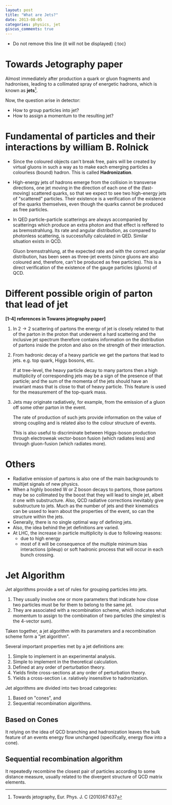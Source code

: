 ```yaml
---
layout: post
title: "What are Jets?"
date: 2013-08-05
categories: physics, jet
giscus_comments: true
---
```


- Do not remove this line (it will not be displayed)
  {:toc}

# Towards Jetography paper

Almost immediately after production a quark or gluon fragments and hadronises, leading to a collimated spray of energetic hadrons, which is known as **jets**[^jetography].

[^jetography]: Towards jetography, Eur. Phys. J. C (2010)67:637

Now, the question arise in detector:

- How to group particles into jet?
- How to assign a momentum to the resulting jet?

# Fundamental of particles and their interactions by william B. Rolnick

- Since the coloured objects can't break free, pairs will be created by virtual gluons in such a way as to make each emerging particles a colourless (bound) hadron. This is called **Hadronization**.
- High-energy jets of hadrons emerge from the collision in transverse directions, one jet moving in the direction of each one of the (fast-moving) scattered quarks, so that we expect to see two high-energy jets of "scattered" particles. Their existence is a verification of the existence of the quarks themselves, even though the quarks cannot be produced as free particles.
- In QED particle-particle scatterings are always accompanied by scatterings which produce an extra photon and that effect is reffered to as bremsstrahlung. Its rate and angular distribution, as compared to photonless scattering, is successfully calculated in QED. Similar situation exists in QCD.

  Gluon bremsstrahlung, at the expected rate and with the correct angular distribution, has been seen as three-jet events (since gluons are also coloured and, therefore, can't be produced as free particles). This is a direct verification of the existence of the gauge particles (gluons) of QCD.

# Different possible origin of parton that lead of jet

**[1-4] references in Towares jetography paper]**

1. In $2\rightarrow 2$ scattering of partons the energy of jet is closely related to that of the parton in the proton that underwent a hard scattering and the inclusive jet spectrum therefore contains information on the distribution of partons inside the proton and also on the strength of their interaction.
2. From hadronic decay of a heavy particle we get the partons that lead to jets. e.g. top quark, Higgs bosons, etc.

   If at tree-level, the heavy particle decay to many partons then a high multiplicity of corresponding jets may be a sign of the presence of that particle; and the sum of the momenta of the jets should have an invariant mass that is close to that of heavy particle. This feature is used for the measurement of the top-quark mass.

3. Jets may originate radiatively, for example, from the emission of a gluon off some other parton in the event.

   The rate of production of such jets provide information on the value of strong coupling and is related also to the colour structure of events.

   This is also useful to discriminate between Higgs-boson production through electroweak vector-boson fusion (which radiates less) and through gluon-fusion (which radiates more).

# Others

- Radiative emission of partons is also one of the main backgrounds to multijet signals of new physics.
- When a highly boosted W or Z boson decays to partons, those partons may be so collimated by the boost that they will lead to single jet, albeit it one with substructure. Also, QCD radiative corrections inevitably give substructure to jets. Much as the number of jets and their kinematics can be ussed to learn about the properties of the event, so can the structure within the jets.
- Generally, there is no single optimal way of defining jets.
- Also, the idea behind the jet definitions are varied.
- At LHC, the increase in particle multiplicity is due to following reasons:
  - due to high energy
  - most of it will be consequence of the multiple minimum bias interactions (pileup) or soft hadronic process that will occur in each bunch crossing.

# Jet Algorithm

Jet algorithms provide a set of rules for grouping particles into jets.

1. They usually involve one or more parameters that indicate how close two particles must be for them to belong to the same jet.
2. They are associated with a recombination scheme, which indicates what momentum to assign to the combination of two particles (the simplest is the 4-vector sum).

Taken together, a jet algorithm with its parameters and a recombination scheme form a "jet algorithm".

Several important properties met by a jet definitions are:

1. Simple to implement in an experimental analysis.
2. Simple to implement in the theoretical calculation.
3. Defined at any order of perturbation theory.
4. Yields finite cross-sections at any order of perturbation theory.
5. Yields a cross-section i.e. ralatively insensitive to hadronization.

Jet algorithms are divided into two broad categories:

1. Based on "cones", and
2. Sequential recombination algorithms.

## Based on Cones

It relying on the idea of QCD branching and hadronization leaves the bulk feature of an events energy flow unchanged (specifically, energy flow into a cone).

## Sequential recombination algorithm

It repeatedly recombine the closest pair of particles according to some distance measure, usually related to the divergent structure of QCD matrix elements.
